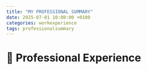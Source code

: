 ```yaml
---
title: "MY PROFESSIONAL SUMMARY"
date: 2025-07-01 10:00:00 +0100
categories: workexperience
tags: professionalsummary
---
```


# 💼 Professional Experience